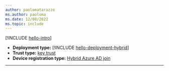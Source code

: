 ```yaml
---
author: paolomatarazzo
ms.author: paoloma
ms.date: 12/08/2022
ms.topic: include
---
```


[!INCLUDE [hello-intro](hello-intro.md)]
- **Deployment type:** [!INCLUDE [hello-deployment-hybrid](hello-deployment-hybrid.md)]
- **Trust type:** [key trust](../identity-protection/hello-for-business/hello-how-it-works-technology.md#key-trust)
- **Device registration type:** [Hybrid Azure AD join](../identity-protection/hello-for-business/hello-how-it-works-technology.md#hybrid-azure-ad-join)
---